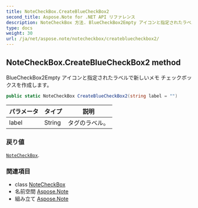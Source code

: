 ```yaml
---
title: NoteCheckBox.CreateBlueCheckBox2
second_title: Aspose.Note for .NET API リファレンス
description: NoteCheckBox 方法. BlueCheckBox2Empty アイコンと指定されたラベルで新しいメモ チェックボックスを作成します
type: docs
weight: 30
url: /ja/net/aspose.note/notecheckbox/createbluecheckbox2/
---
```

## NoteCheckBox.CreateBlueCheckBox2 method

BlueCheckBox2Empty アイコンと指定されたラベルで新しいメモ チェックボックスを作成します。

```csharp
public static NoteCheckBox CreateBlueCheckBox2(string label = "")
```

| パラメータ | タイプ | 説明 |
| --- | --- | --- |
| label | String | タグのラベル。 |

### 戻り値

[`NoteCheckBox`](../).

### 関連項目

* class [NoteCheckBox](../)
* 名前空間 [Aspose.Note](../../notecheckbox/)
* 組み立て [Aspose.Note](../../../)


